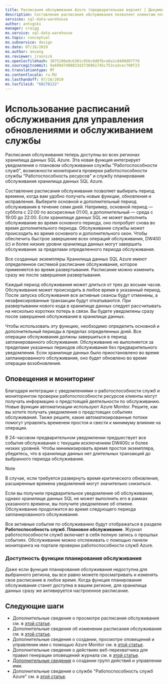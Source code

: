 ```yaml
---
title: Расписания обслуживания Azure (предварительная версия) | Документация Майкрософт
description: Составление расписания обслуживания позволяет клиентам планировать необходимые мероприятия по обслуживанию, которые служба "Хранилище данных SQL Azure" использует для развертывания новых функций, обновлений и исправлений.
services: sql-data-warehouse
author: antvgski
manager: craigg
ms.service: sql-data-warehouse
ms.topic: conceptual
ms.subservice: design
ms.date: 07/16/2019
ms.author: anvang
ms.reviewer: jrasnick
ms.openlocfilehash: 3875106e8c6301c95bc8d0fbce6a1c0400d07f78
ms.sourcegitcommit: 9a699d7408023d3736961745c753ca3cec708f23
ms.translationtype: MT
ms.contentlocale: ru-RU
ms.lasthandoff: 07/16/2019
ms.locfileid: "68278122"
---
```

# <a name="use-maintenance-schedules-to-manage-service-updates-and-maintenance"></a>Использование расписаний обслуживания для управления обновлениями и обслуживанием службы

Расписания обслуживания теперь доступны во всех регионах хранилища данных SQL Azure. Эта новая функция интегрирует уведомления о плановом обслуживании службы "Работоспособности служб", возможности мониторинга проверки работоспособности службы "Работоспособность ресурсов" и службу планирования обслуживания хранилища данных SQL Azure.

Составление расписания обслуживания позволяет выбирать период времени, когда вам удобно получать новые функции, обновления и исправления. Выберите основной и дополнительный период обслуживания в течение семи дней. Например, основной период — суббота с 22:00 по воскресенье 01:00, а дополнительный — среда с 19:00 до 22:00. Если хранилище данных SQL не может выполнить обслуживание во время основного периода, оно попробует снова во время дополнительного периода. Обслуживание службы может происходить во время основного и дополнительного окон. Чтобы обеспечить быстрое завершение всех операций обслуживания, DW400 (c) и более низкие уровни хранилища данных могут завершить обслуживание за пределами определенного периода обслуживания.

Все созданные экземпляры Хранилища данных SQL Azure имеют определенное системой расписание обслуживания, которое применяется во время развертывания. Расписание можно изменить сразу же после завершения развертывания.

Каждый период обслуживания может длиться от трех до восьми часов. Обслуживание может происходить в любое время в указанный период. После запуска обслуживания все активные сеансы будут отменены, а незафиксированные транзакции будут откатываются. При развертывании нового кода в хранилище данных следует рассчитывать на несколько коротких потерь в связи. Вы будете уведомлены сразу после завершения обслуживания в хранилище данных.

Чтобы использовать эту функцию, необходимо определить основной и дополнительный периоды в пределах определенных дней. Все операции обслуживания должны завершиться в период запланированного обслуживания. Обслуживание не выполняется за пределами указанных периодов обслуживания без предварительного уведомления. Если хранилище данных было приостановлено во время запланированного обслуживания, оно будет обновлено во время операции возобновления.  

## <a name="alerts-and-monitoring"></a>Оповещения и мониторинг

Благодаря интеграции с уведомлениями о работоспособности служб и мониторингом проверки работоспособности ресурсов клиенты могут получать информацию о предстоящей деятельности по обслуживанию. Новые функции автоматизации используют Azure Monitor. Решите, как вы хотите получать уведомления о предстоящих событиях обслуживания. Также решите, какие автоматизированные потоки помогут управлять временем простоя и свести к минимуму влияние на операции.

В 24-часовом предварительном уведомлении предшествует все события обслуживания с текущим исключением DW400c и более низких уровней. Чтобы минимизировать время простоя экземпляра, убедитесь, что в хранилище данных нет длительных транзакций до выбранного периода обслуживания.

> [!NOTE]
> В случае, если требуется развернуть время критического обновления, расширенные времена уведомлений могут значительно снизиться.

Если вы получили предварительное уведомление об обслуживании, однако хранилище данных SQL не может выполнить его в рамках указанного времени, вы получите уведомление об отмене. Обслуживание продолжится во время следующего периода запланированного обслуживания.

Все активные события по обслуживанию будут отображаться в разделе **Работоспособность служб. Плановое обслуживание**. Журнал работоспособности служб включает в себя полную запись о прошлых событиях. Обслуживание можно отслеживать с помощью панели мониторинга на портале проверки работоспособности служб Azure.

### <a name="maintenance-schedule-availability"></a>Доступность функции планирования обслуживания

Даже если функция планирования обслуживания недоступна для выбранного региона, вы все равно можете просматривать и изменять свое расписание в любое время. Когда функция планирования обслуживания станет доступна в вашем регионе, для хранилища данных сразу же активируется настроенное расписание.

## <a name="next-steps"></a>Следующие шаги

- Дополнительные сведения о просмотре расписания обслуживания см. в [этой статье](viewing-maintenance-schedule.md).
- Дополнительные сведения об изменении расписания обслуживания см. в [этой статье](changing-maintenance-schedule.md).
- Дополнительные сведения о создании, просмотре оповещений и управлении ими с помощью Azure Monitor см. в [этой статье](https://docs.microsoft.com/azure/monitoring-and-diagnostics/monitor-alerts-unified-usage).
- Дополнительные сведения о действиях веб-перехватчика для правил генерации оповещений журнала см. в [этой статье](https://docs.microsoft.com/azure/monitoring-and-diagnostics/monitor-alerts-unified-log-webhook).
- [Дополнительные сведения](https://docs.microsoft.com/azure/monitoring-and-diagnostics/monitoring-action-groups) о создании групп действий и управлении ими.
- Дополнительные сведения о службе "Работоспособность служб Azure" см. в [этой статье](https://docs.microsoft.com/azure/service-health/service-health-overview).
